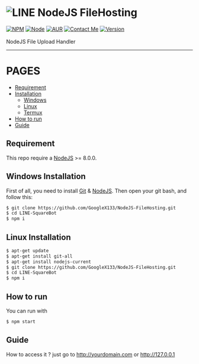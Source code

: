 # ![LINE](https://www.netgains.org/wp-content/uploads/2014/01/node_js.png) NodeJS FileHosting
[![NPM](https://img.shields.io/badge/npm-%3E=%205.5.0-blue.svg)](https://nodejs.org/) [![Node](https://img.shields.io/badge/node-%3E=%208.0.0-brightgreen.svg)](https://nodejs.org/) [![AUR](https://img.shields.io/aur/license/yaourt.svg)](https://github.com/GoogleX133/NodeJS-FileHosting/blob/master/LICENSE) [![Contact Me](https://img.shields.io/badge/chat-on%20line-1bacbc.svg)](http://line.me/ti/p/MB6mnZWbu_) [![Version](https://img.shields.io/badge/release-1.0-green.svg)](https://github.com/GoogleX133/NodeJS-FileHosting)<br><br>
NodeJS File Upload Handler

----

PAGES
=====

- [Requirement](#requirement)
- [Installation](#)
    - [Windows](#windows-installation)
    - [Linux](#linux-installation)
    - [Termux](#linux-installation)
- [How to run](#how-to-run)
- [Guide](#guide)

## Requirement

This repo require a [NodeJS](https://nodejs.org/) >= 8.0.0.

## Windows Installation

First of all, you need to install [Git](https://git-scm.com/download/win) & [NodeJS](https://nodejs.org/). Then open your git bash, and follow this:<br>
```sh
$ git clone https://github.com/GoogleX133/NodeJS-FileHosting.git
$ cd LINE-SquareBot
$ npm i
```

## Linux Installation

```sh
$ apt-get update
$ apt-get install git-all
$ apt-get install nodejs-current
$ git clone https://github.com/GoogleX133/NodeJS-FileHosting.git
$ cd LINE-SquareBot
$ npm i
```

## How to run

You can run with<br>
```sh
$ npm start
```

## Guide

How to access it ? just go to http://yourdomain.com or http://127.0.0.1
